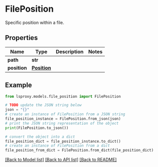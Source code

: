 # FilePosition

Specific position within a file.

## Properties

Name | Type | Description | Notes
------------ | ------------- | ------------- | -------------
**path** | **str** |  | 
**position** | [**Position**](Position.md) |  | 

## Example

```python
from lsproxy.models.file_position import FilePosition

# TODO update the JSON string below
json = "{}"
# create an instance of FilePosition from a JSON string
file_position_instance = FilePosition.from_json(json)
# print the JSON string representation of the object
print(FilePosition.to_json())

# convert the object into a dict
file_position_dict = file_position_instance.to_dict()
# create an instance of FilePosition from a dict
file_position_from_dict = FilePosition.from_dict(file_position_dict)
```
[[Back to Model list]](../README.md#documentation-for-models) [[Back to API list]](../README.md#documentation-for-api-endpoints) [[Back to README]](../README.md)



